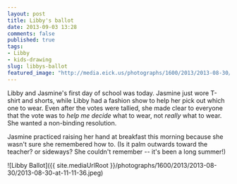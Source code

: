 ```yaml
---
layout: post
title: Libby's ballot
date: 2013-09-03 13:28
comments: false
published: true
tags:
- Libby
- kids-drawing
slug: libbys-ballot
featured_image: "http://media.eick.us/photographs/1600/2013/2013-08-30/2013-08-30-at-11-11-36.jpeg"
---
```

Libby and Jasmine's first day of school was today.  Jasmine just wore T-shirt and shorts, while Libby had a fashion show to help her pick out which one to wear.  Even after the votes were tallied, she made clear to everyone that the vote was to *help me decide* what to wear, not *really* what to wear. She wanted a non-binding resolution.  

Jasmine practiced raising her hand at breakfast this morning because she wasn't sure she remembered how to.  (Is it palm outwards toward the teacher?  or sideways?  She couldn't remember -- it's been a long summer!)

![Libby Ballot]({{ site.mediaUrlRoot }}/photographs/1600/2013/2013-08-30/2013-08-30-at-11-11-36.jpeg)
